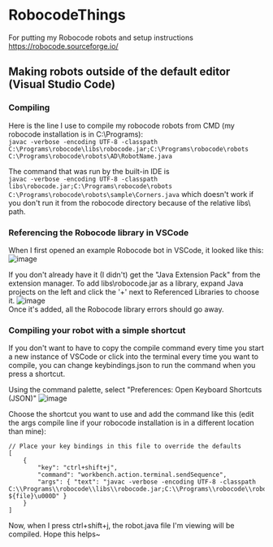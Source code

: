 # RobocodeThings
For putting my Robocode robots and setup instructions
https://robocode.sourceforge.io/

## Making robots outside of the default editor (Visual Studio Code)

### Compiling
Here is the line I use to compile my robocode robots from CMD (my robocode installation is in C:\Programs):\
`javac -verbose -encoding UTF-8 -classpath C:\Programs\robocode\libs\robocode.jar;C:\Programs\robocode\robots C:\Programs\robocode\robots\AD\RobotName.java`

The command that was run by the built-in IDE is\
`javac -verbose -encoding UTF-8 -classpath libs\robocode.jar;C:\Programs\robocode\robots C:\Programs\robocode\robots\sample\Corners.java`
which doesn't work if you don't run it from the robocode directory because of the relative libs\ path.

### Referencing the Robocode library in VSCode
When I first opened an example Robocode bot in VSCode, it looked like this:
![image](https://user-images.githubusercontent.com/20260142/116006447-96fae780-a5c8-11eb-9414-f4ef560c27d7.png)

If you don't already have it (I didn't) get the "Java Extension Pack" from the extension manager.
To add libs\robocode.jar as a library, expand Java projects on the left and click the '+' next to Referenced Libraries to choose it.
![image](https://user-images.githubusercontent.com/20260142/116006395-3d92b880-a5c8-11eb-84ae-065c88b4f568.png)\
Once it's added, all the Robocode library errors should go away.

### Compiling your robot with a simple shortcut
If you don't want to have to copy the compile command every time you start a new instance of VSCode or click into the terminal every time you want to compile, you can change keybindings.json to run the command when you press a shortcut.

Using the command palette, select "Preferences: Open Keyboard Shortcuts (JSON)"
![image](https://user-images.githubusercontent.com/20260142/116006583-1dafc480-a5c9-11eb-93d3-594dc1ca4216.png)

Choose the shortcut you want to use and add the command like this (edit the args compile line if your robocode installation is in a different location than mine):
```
// Place your key bindings in this file to override the defaults
[
    {
        "key": "ctrl+shift+j",
        "command": "workbench.action.terminal.sendSequence",
        "args": { "text": "javac -verbose -encoding UTF-8 -classpath C:\\Programs\\robocode\\libs\\robocode.jar;C:\\Programs\\robocode\\robots ${file}\u000D" }
    }
]
```

Now, when I press ctrl+shift+j, the robot.java file I'm viewing will be compiled. Hope this helps~
